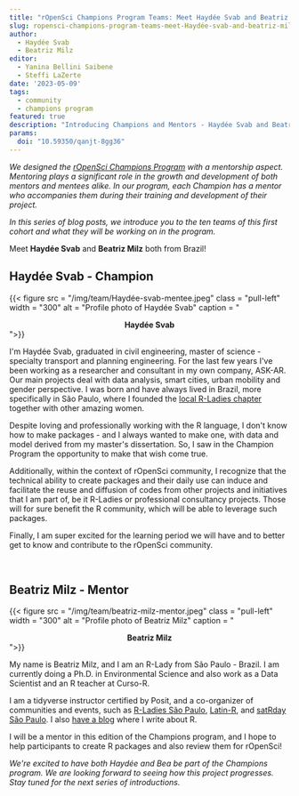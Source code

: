 ```yaml
---
title: "rOpenSci Champions Program Teams: Meet Haydée Svab and Beatriz Milz"
slug: ropensci-champions-program-teams-meet-Haydée-svab-and-beatriz-milz
author:
  - Haydée Svab
  - Beatriz Milz
editor:
  - Yanina Bellini Saibene
  - Steffi LaZerte  
date: '2023-05-09'
tags:
  - community
  - champions program
featured: true
description: "Introducing Champions and Mentors - Haydée Svab and Beatriz Milz"
params:
  doi: "10.59350/qanjt-8gg36"
---
```


*We designed the [rOpenSci Champions Program](/champions/) with a mentorship aspect. Mentoring plays a significant role in the growth and development of both mentors and mentees alike. In our program, each Champion has a mentor who accompanies them during their training and development of their project.*

*In this series of blog posts, we introduce you to the ten teams of this first cohort and what they will be working on in the program.*

Meet **Haydée Svab** and **Beatriz Milz** both from Brazil!


## Haydée Svab - Champion

{{< figure src = "/img/team/Haydée-svab-mentee.jpeg" class = "pull-left" width = "300" alt = "Profile photo of Haydée Svab" caption = "<center><strong>Haydée Svab</strong></center>">}}

I'm Haydée Svab, graduated in civil engineering, master of science - specialty transport and planning engineering. For the last few years I've been working as a researcher and consultant in my own company, ASK-AR. Our main projects deal with data analysis, smart cities, urban mobility and gender perspective. I was born and have always lived in Brazil, more specifically in São Paulo, where I founded the [local R-Ladies chapter](https://www.meetup.com/rladies-sao-paulo/) together with other amazing women. 

Despite loving and  professionally working with the R language, I don't know how to make packages - and I always wanted to make one, with data and model derived from my master's dissertation. So, I saw in the Champion Program the opportunity to make that wish come true. 

Additionally, within the context of rOpenSci community, I recognize that the technical ability to create packages and their daily use can induce and facilitate the reuse and diffusion of codes from other projects and initiatives that I am part of, be it R-Ladies or professional consultancy projects. Those will for sure benefit the R community, which will be able to leverage such packages.

Finally, I am super excited for the learning period we will have and to better get to know and contribute to the rOpenSci community.

</br>

## Beatriz Milz - Mentor

{{< figure src = "/img/team/beatriz-milz-mentor.jpeg" class = "pull-left" width = "300" alt = "Profile photo of Beatriz Milz" caption = "<center><strong>Beatriz Milz</strong></center>">}}

My name is Beatriz Milz, and I am an R-Lady from São Paulo - Brazil. I am currently doing a Ph.D. in Environmental Science and also work as a Data Scientist and an R teacher at Curso-R. 

I am a tidyverse instructor certified by Posit, and a co-organizer of communities and events, such as [R-Ladies São Paulo](https://rladies-sp.org/), [Latin-R](https://latin-r.com/), and [satRday São Paulo](https://saopaulo2019.satrdays.org/). I also [have a blog](https://beamilz.com/) where I write about R.

I will be a mentor in this edition of the Champions program, and I hope to help 
participants to create R packages and also review them for rOpenSci!

_We're excited to have both Haydée and Bea be part of the Champions program. We are looking forward to seeing how this project progresses. Stay tuned for the next series of introductions._
